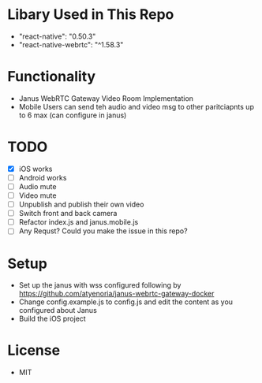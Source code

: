 # Libary Used in This Repo
- "react-native": "0.50.3"
- "react-native-webrtc": "^1.58.3"

# Functionality
- Janus WebRTC Gateway Video Room Implementation
- Mobile Users can send teh audio and video msg to other paritciapnts up to 6 max (can configure in janus)

# TODO
- [x] iOS works
- [ ] Android works
- [ ] Audio mute
- [ ] Video mute
- [ ] Unpublish and publish their own video
- [ ] Switch front and back camera
- [ ] Refactor index.js and janus.mobile.js
- [ ] Any Requst? Could you make the issue in this repo?

# Setup
- Set up the janus with wss configured following by https://github.com/atyenoria/janus-webrtc-gateway-docker
- Change config.example.js to config.js and edit the content as you configured about Janus
- Build the iOS project

# License
- MIT